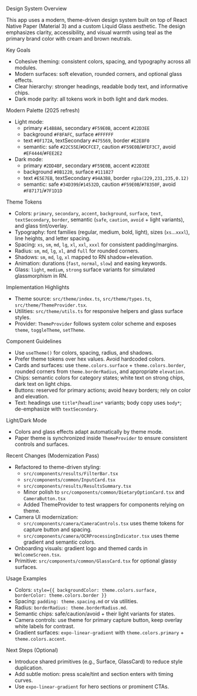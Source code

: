 Design System Overview

This app uses a modern, theme-driven design system built on top of React Native Paper (Material 3) and a custom Liquid Glass aesthetic. The design emphasizes clarity, accessibility, and visual warmth using teal as the primary brand color with cream and brown neutrals.

Key Goals
- Cohesive theming: consistent colors, spacing, and typography across all modules.
- Modern surfaces: soft elevation, rounded corners, and optional glass effects.
- Clear hierarchy: stronger headings, readable body text, and informative chips.
- Dark mode parity: all tokens work in both light and dark modes.

Modern Palette (2025 refresh)
- Light mode:
  - primary `#14B8A6`, secondary `#F59E0B`, accent `#22D3EE`
  - background `#F8FAFC`, surface `#FFFFFF`
  - text `#0F172A`, textSecondary `#475569`, border `#E2E8F0`
  - semantic: safe `#22C55E`/`#DCFCE7`, caution `#F59E0B`/`#FEF3C7`, avoid `#EF4444`/`#FEE2E2`
- Dark mode:
  - primary `#2DD4BF`, secondary `#F59E0B`, accent `#22D3EE`
  - background `#0B1220`, surface `#111827`
  - text `#E5E7EB`, textSecondary `#94A3B8`, border `rgba(229,231,235,0.12)`
  - semantic: safe `#34D399`/`#14532D`, caution `#F59E0B`/`#78350F`, avoid `#F87171`/`#7F1D1D`

Theme Tokens
- Colors: `primary`, `secondary`, `accent`, `background`, `surface`, `text`, `textSecondary`, `border`, semantic (`safe`, `caution`, `avoid` + light variants), and glass tint/overlay.
- Typography: font families (regular, medium, bold, light), sizes (`xs`…`xxxl`), line heights, and letter spacing.
- Spacing: `xs`, `sm`, `md`, `lg`, `xl`, `xxl`, `xxxl` for consistent padding/margins.
- Radius: `sm`, `md`, `lg`, `xl`, and `full` for rounded corners.
- Shadows: `sm`, `md`, `lg`, `xl` mapped to RN shadow+elevation.
- Animation: durations (`fast`, `normal`, `slow`) and easing keywords.
- Glass: `light`, `medium`, `strong` surface variants for simulated glassmorphism in RN.

Implementation Highlights
- Theme source: `src/theme/index.ts`, `src/theme/types.ts`, `src/theme/ThemeProvider.tsx`.
- Utilities: `src/theme/utils.ts` for responsive helpers and glass surface styles.
- Provider: `ThemeProvider` follows system color scheme and exposes `theme`, `toggleTheme`, `setTheme`.

Component Guidelines
- Use `useTheme()` for colors, spacing, radius, and shadows.
- Prefer theme tokens over hex values. Avoid hardcoded colors.
- Cards and surfaces: use `theme.colors.surface` + `theme.colors.border`, rounded corners from `theme.borderRadius`, and appropriate `elevation`.
- Chips: semantic colors for category states; white text on strong chips, dark text on light chips.
- Buttons: reserved for primary actions; avoid heavy borders; rely on color and elevation.
- Text: headings use `title*`/`headline*` variants; body copy uses `body*`; de-emphasize with `textSecondary`.

Light/Dark Mode
- Colors and glass effects adapt automatically by theme mode.
- Paper theme is synchronized inside `ThemeProvider` to ensure consistent controls and surfaces.

Recent Changes (Modernization Pass)
- Refactored to theme-driven styling:
  - `src/components/results/FilterBar.tsx`
  - `src/components/common/InputCard.tsx`
  - `src/components/results/ResultsSummary.tsx`
  - Minor polish to `src/components/common/DietaryOptionCard.tsx` and `CameraButton.tsx`
  - Added ThemeProvider to test wrappers for components relying on theme.
- Camera UI modernization:
  - `src/components/camera/CameraControls.tsx` uses theme tokens for capture button and spacing.
  - `src/components/camera/OCRProcessingIndicator.tsx` uses theme gradient and semantic colors.
- Onboarding visuals: gradient logo and themed cards in `WelcomeScreen.tsx`.
- Primitive: `src/components/common/GlassCard.tsx` for optional glassy surfaces.

Usage Examples
- Colors: `style={{ backgroundColor: theme.colors.surface, borderColor: theme.colors.border }}`
- Spacing: `padding: theme.spacing.md` or via utilities.
- Radius: `borderRadius: theme.borderRadius.md`.
- Semantic chips: safe/caution/avoid + their light variants for states.
- Camera controls: use theme for primary capture button, keep overlay white labels for contrast.
- Gradient surfaces: `expo-linear-gradient` with `theme.colors.primary` + `theme.colors.accent`.

Next Steps (Optional)
- Introduce shared primitives (e.g., Surface, GlassCard) to reduce style duplication.
- Add subtle motion: press scale/tint and section enters with timing curves.
- Use `expo-linear-gradient` for hero sections or prominent CTAs.
